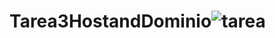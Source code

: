 # Tarea3HostandDominio![tarea](https://user-images.githubusercontent.com/74108713/180676740-540c0957-29b9-4186-9b6b-4d64afc3d1df.jpg)
